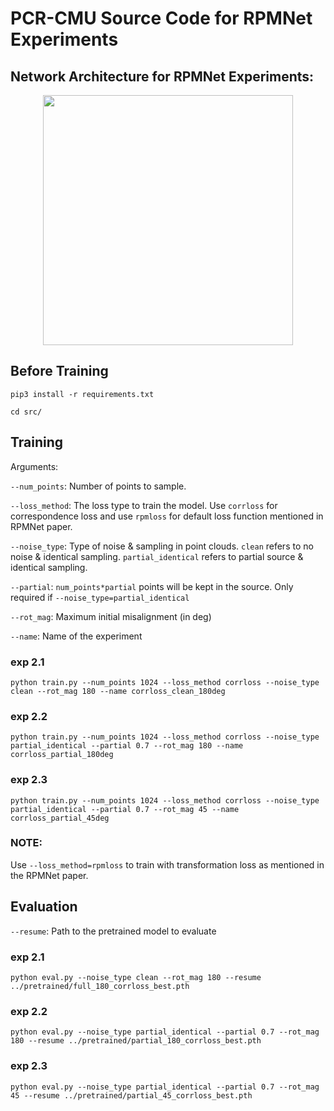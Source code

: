 # PCR-CMU Source Code for RPMNet Experiments

## Network Architecture for RPMNet Experiments:
<p align="center">
	<img src="https://github.com/tzodge/PCR-CMU/blob/main/RPMNet_Code/images/RPMNet_arch_v3.png" height="400">
</p>


## Before Training

`pip3 install -r requirements.txt`

`cd src/`

## Training

Arguments:

`--num_points`: Number of points to sample.

`--loss_method`: The loss type to train the model. Use `corrloss` for correspondence loss and use `rpmloss` for default loss function mentioned in RPMNet paper.

`--noise_type`: Type of noise & sampling in point clouds. `clean` refers to no noise & identical sampling. `partial_identical` refers to partial source & identical sampling.

`--partial`: `num_points*partial` points will be kept in the source. Only required if `--noise_type=partial_identical`

`--rot_mag`: Maximum initial misalignment (in deg)

`--name`: Name of the experiment

### exp 2.1
`python train.py --num_points 1024 --loss_method corrloss --noise_type clean --rot_mag 180 --name corrloss_clean_180deg`

### exp 2.2
`python train.py --num_points 1024 --loss_method corrloss --noise_type partial_identical --partial 0.7 --rot_mag 180 --name corrloss_partial_180deg`

### exp 2.3
`python train.py --num_points 1024 --loss_method corrloss --noise_type partial_identical --partial 0.7 --rot_mag 45 --name corrloss_partial_45deg`

### NOTE: 
Use `--loss_method=rpmloss` to train with transformation loss as mentioned in the RPMNet paper.

## Evaluation

`--resume`: Path to the pretrained model to evaluate

### exp 2.1
`python eval.py --noise_type clean --rot_mag 180 --resume ../pretrained/full_180_corrloss_best.pth`

### exp 2.2
`python eval.py --noise_type partial_identical --partial 0.7 --rot_mag 180 --resume ../pretrained/partial_180_corrloss_best.pth`

### exp 2.3
`python eval.py --noise_type partial_identical --partial 0.7 --rot_mag 45 --resume ../pretrained/partial_45_corrloss_best.pth`
